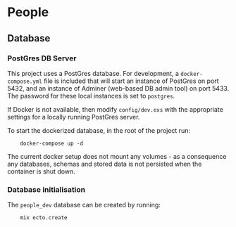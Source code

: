 # People

## Database
### PostGres DB Server
This project uses a PostGres database. For development, a `docker-compose.yml` file is included that will start an instance of PostGres on port 5432, and an instance of Adminer (web-based DB admin tool) on port 5433. The password for these local instances is set to `postgres`.

If Docker is not available, then modify `config/dev.exs` with the appropriate settings for a locally running PostGres server.

To start the dockerized database, in the root of the project run:

```
    docker-compose up -d
```

The current docker setup does not mount any volumes - as a consequence any databases, schemas and stored data is not persisted when the container is shut down.

### Database initialisation
The `people_dev` database can be created by running:

```
    mix ecto.create
```
